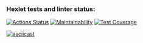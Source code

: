 ### Hexlet tests and linter status:
[![Actions Status](https://github.com/dmjcomdem/frontent-testing-react-project-lvl1/workflows/hexlet-check/badge.svg)](https://github.com/dmjcomdem/frontent-testing-react-project-lvl1/actions)
[![Maintainability](https://api.codeclimate.com/v1/badges/7ca2788afb73675a5630/maintainability)](https://codeclimate.com/github/dmjcomdem/page-loader-cli/maintainability)
[![Test Coverage](https://api.codeclimate.com/v1/badges/7ca2788afb73675a5630/test_coverage)](https://codeclimate.com/github/dmjcomdem/page-loader-cli/test_coverage)

[![asciicast](https://asciinema.org/a/417170.svg)](https://asciinema.org/a/417170)

